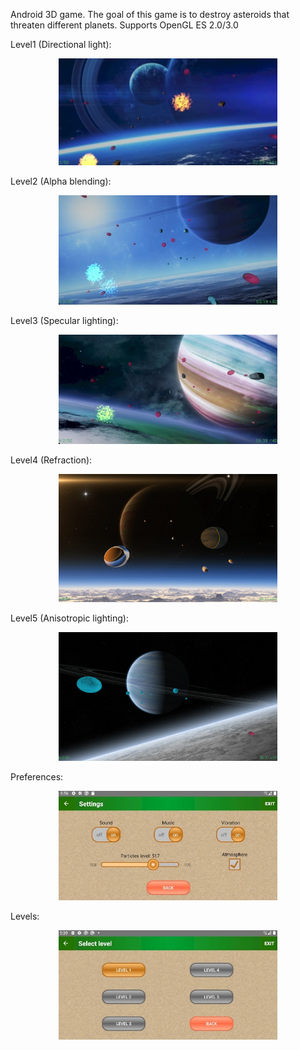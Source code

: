 Android 3D game. The goal of this game is to destroy asteroids that threaten different planets. Supports OpenGL ES 2.0/3.0

Level1 (Directional light):

<p align="center">
  <img src="https://github.com/alexrnov/Files/blob/master/CosmicHunter1.jpg" width="350" title="Level1">
</p>

Level2 (Alpha blending):

<p align="center">
  <img src="https://github.com/alexrnov/Files/blob/master/CosmicHunter2.jpg" width="350" title="Level2">
</p>

Level3 (Specular lighting):

<p align="center">
  <img src="https://github.com/alexrnov/Files/blob/master/CosmicHunter3.jpg" width="350" title="Level3">
</p>

Level4 (Refraction):

<p align="center">
  <img src="https://github.com/alexrnov/Files/blob/master/CosmicHunter6.png" width="350" title="Level4">
</p>

Level5 (Anisotropic lighting):

<p align="center">
  <img src="https://github.com/alexrnov/Files/blob/master/CosmicHunter7.png" width="350" title="Level5">
</p>

Preferences:

<p align="center">
  <img src="https://github.com/alexrnov/Files/blob/master/CosmicHunter4.jpg" width="350" title="Preferences">
</p>

Levels:

<p align="center">
  <img src="https://github.com/alexrnov/Files/blob/master/CosmicHunter5.jpg" width="350" title="Levels">
</p>
